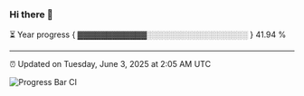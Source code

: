 ### Hi there 👋

⏳ Year progress { ▓▓▓▓▓▓▓▓▓▓▓▓░░░░░░░░░░░░░░░░░░ } 41.94 %

---

⏰ Updated on Tuesday, June 3, 2025 at 2:05 AM UTC

![Progress Bar CI](https://github.com/arthurbuhl/arthurbuhl/workflows/Progress%20Bar%20CI/badge.svg)
